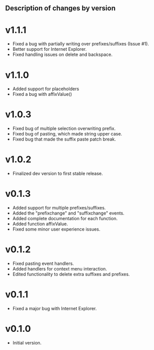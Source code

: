 ## Description of changes by version

# v1.1.1
- Fixed a bug with partially writing over prefixes/suffixes (Issue #1).
- Better support for Internet Explorer.
- Fixed handling issues on delete and backspace.

# v1.1.0
- Added support for placeholders
- Fixed a bug with affixValue()

# v1.0.3
- Fixed bug of multiple selection overwriting prefix.
- Fixed bug of pasting, which made string upper case.
- Fixed bug that made the suffix paste patch break.

# v1.0.2
- Finalized dev version to first stable release.

# v0.1.3
- Added support for multiple prefixes/suffixes.
- Added the "prefixchange" and "suffixchange" events.
- Added complete documentation for each function.
- Added function affixValue.
- Fixed some minor user experience issues.

# v0.1.2
- Fixed pasting event handlers.
- Added handlers for context menu interaction.
- Edited functionality to delete extra suffixes and prefixes.

# v0.1.1
- Fixed a major bug with Internet Explorer.

# v0.1.0
- Initial version.
